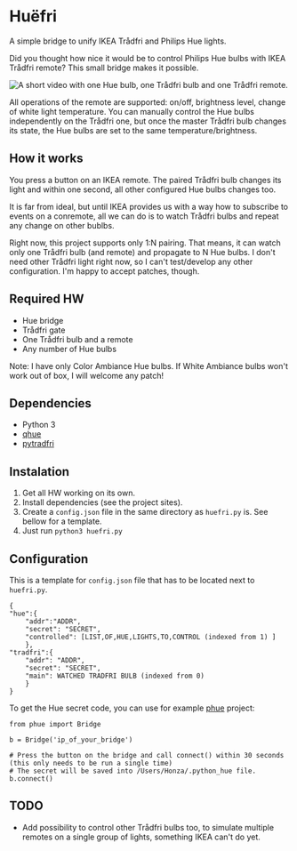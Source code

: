 # Huëfri
A simple bridge to unify IKEA Trådfri and Philips Hue lights.

Did you thought how nice it would be to control Philips Hue bulbs with IKEA Trådfri remote? This small bridge makes it possible.

![A short video with one Hue bulb, one Trådfri bulb and one Trådfri remote.](https://raw.githubusercontent.com/jtulak/huefri/master/example.gif)

All operations of the remote are supported: on/off, brightness level, change of
white light temperature.  You can manually control the Hue bulbs independently
on the Trådfri one, but once the master Trådfri bulb changes its state, the Hue
bulbs are set to the same temperature/brightness.

## How it works
You press a button on an IKEA remote. The paired Trådfri bulb changes its light and within one second, all other configured Hue bulbs changes too.

It is far from ideal, but until IKEA provides us with a way how to subscribe to events on a conremote, all we can do is to watch Trådfri bulbs and repeat any change on other bublbs.

Right now, this project supports only 1:N pairing. That means, it can watch only one Trådfri bulb (and remote) and propagate to N Hue bulbs. I don't need other Trådfri light right now, so I can't test/develop any other configuration. I'm happy to accept patches, though.

## Required HW
  * Hue bridge
  * Trådfri gate
  * One Trådfri bulb and a remote
  * Any number of Hue bulbs

Note: I have only Color Ambiance Hue bulbs. If White Ambiance bulbs won't work out of box, I will welcome any patch!

## Dependencies
  * Python 3
  * [qhue](https://github.com/quentinsf/qhue)
  * [pytradfri](https://github.com/ggravlingen/pytradfri)

## Instalation
1. Get all HW working on its own.
2. Install dependencies (see the project sites).
3. Create a `config.json` file in the same directory as `huefri.py` is. See bellow for a template.
4. Just run `python3 huefri.py`

## Configuration
This is a template for `config.json` file that has to be located next to `huefri.py`.
~~~~
{
"hue":{
	"addr":"ADDR",
	"secret": "SECRET",
	"controlled": [LIST,OF,HUE,LIGHTS,TO,CONTROL (indexed from 1) ]
	},
"tradfri":{
	"addr": "ADDR",
	"secret": "SECRET",
	"main": WATCHED TRADFRI BULB (indexed from 0)
	}
}
~~~~

To get the Hue secret code, you can use for example [phue](https://github.com/studioimaginaire/phue) project:
~~~~
from phue import Bridge

b = Bridge('ip_of_your_bridge')

# Press the button on the bridge and call connect() within 30 seconds (this only needs to be run a single time)
# The secret will be saved into /Users/Honza/.python_hue file.
b.connect()
~~~~

## TODO
  * Add possibility to control other Trådfri bulbs too, to simulate multiple remotes on a single group of lights, something IKEA can't do yet.

